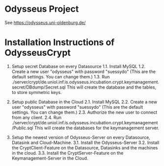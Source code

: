 <h1>Odysseus Project</h1>

See https://odysseus.uni-oldenburg.de/

<h1>Installation Instructions of OdysseusCrypt</h1>

1. Setup secret Database on every Datasource
	1.1. Install MySQL
	1.2. Create a new user "odysseus" with password "suessydo" (This are the default settings. You can change them.)
	1.3. Run ./server/crypt/de.uniol.inf.is.odysseus.incubation.crypt.keymanagement.secret/DBdump/Secret.sql 
		This will create the database and the tables, to store symmetric keys. 
		
2. Setup public Database in the Cloud
	2.1. Install MySQL
	2.2. Create a new user "odysseus" with password "suessydo" (This are the default settings. You can change them.) 
	2.3. Authorize the new user to connect from any client. 
	2.4. Run ./server/crypt/de.uniol.inf.is.odysseus.incubation.crypt.keymanagement/Public.sql 
		This will create the databases for the keymanagement server. 
		
3. Setup the newest version of Odysseus-Server on every Datasource, Datasink and Cloud-Machine. 
	3.1. Install the Odysseus-Server
	3.2. Install the CryptClient-Feature on the Datasource, Datasinks and the machines in the cloud. 
	3.3. Install the CryptServer-Feature on the Keymanagement-Server in the Cloud. 